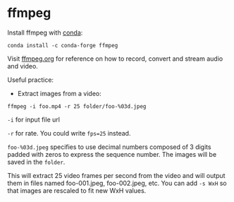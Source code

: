 # ffmpeg

Install ffmpeg with [conda](https://anaconda.org/conda-forge/ffmpeg):

`conda install -c conda-forge ffmpeg`

Visit [ffmpeg.org](https://ffmpeg.org) for reference on how to record, convert and stream audio and video.

Useful practice:

- Extract images from a video:

`ffmpeg -i foo.mp4 -r 25 folder/foo-%03d.jpeg`

`-i` for input file url

`-r` for rate. You could write `fps=25` instead.

`foo-%03d.jpeg` specifies to use decimal numbers composed of 3 digits padded with zeros to express the sequence number. The images will be saved in the `folder`.

This will extract 25 video frames per second from the video and will output them in files named foo-001.jpeg, foo-002.jpeg, etc. You can add `-s WxH` so that images are rescaled to fit new WxH values.

